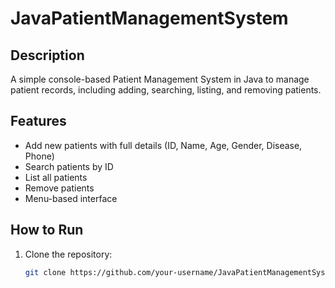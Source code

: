 # JavaPatientManagementSystem

## Description
A simple console-based Patient Management System in Java to manage patient records, including adding, searching, listing, and removing patients.

## Features
- Add new patients with full details (ID, Name, Age, Gender, Disease, Phone)
- Search patients by ID
- List all patients
- Remove patients
- Menu-based interface

## How to Run
1. Clone the repository:
   ```bash
   git clone https://github.com/your-username/JavaPatientManagementSystem.git
  ```
